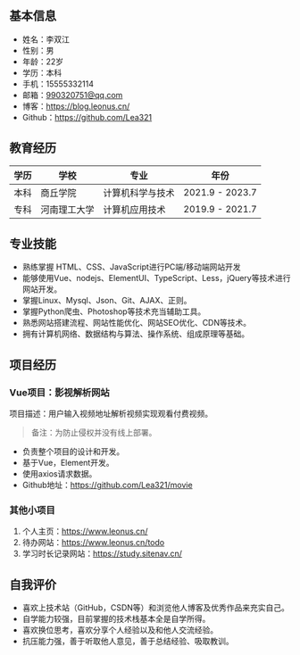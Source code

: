 ## 基本信息
- 姓名：李双江
- 性别：男
- 年龄：22岁
- 学历：本科
- 手机：15555332114
- 邮箱：990320751@qq.com
- 博客：https://blog.leonus.cn/
- Github：https://github.com/Lea321
## 教育经历
|学历|学校|专业|年份
|-|-|-|-|
本科|商丘学院|计算机科学与技术|2021.9 - 2023.7
专科|河南理工大学|计算机应用技术|2019.9 - 2021.7
## 专业技能
- 熟练掌握 HTML、CSS、JavaScript进行PC端/移动端网站开发
- 能够使用Vue、nodejs、ElementUI、TypeScript、Less，jQuery等技术进行网站开发。
- 掌握Linux、Mysql、Json、Git、AJAX、正则。
- 掌握Python爬虫、Photoshop等技术充当辅助工具。
- 熟悉网站搭建流程、网站性能优化、网站SEO优化、CDN等技术。
- 拥有计算机网络、数据结构与算法、操作系统、组成原理等基础。
## 项目经历
### Vue项目：影视解析网站

项目描述：用户输入视频地址解析视频实现观看付费视频。
> 备注：为防止侵权并没有线上部署。

- 负责整个项目的设计和开发。
- 基于Vue，Element开发。
- 使用axios请求数据。
- Github地址：https://github.com/Lea321/movie

### 其他小项目
1. 个人主页：https://www.leonus.cn/
2. 待办网站：https://www.leonus.cn/todo
3. 学习时长记录网站：https://study.sitenav.cn/

## 自我评价
- 喜欢上技术站（GitHub，CSDN等）和浏览他人博客及优秀作品来充实自己。
- 自学能力较强，目前掌握的技术栈基本全是自学所得。
- 喜欢换位思考，喜欢分享个人经验以及和他人交流经验。
- 抗压能力强，善于听取他人意见，善于总结经验、吸取教训。